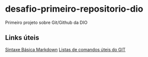 # desafio-primeiro-repositorio-dio
Primeiro projeto sobre Git/Github da DIO

## Links úteis
[Sintaxe Básica Markdown](https://www.markdownguide.org/basic-syntax/)
[Listas de comandos úteis do GIT](https://gist.github.com/leocomelli/2545add34e4fec21ec16)
